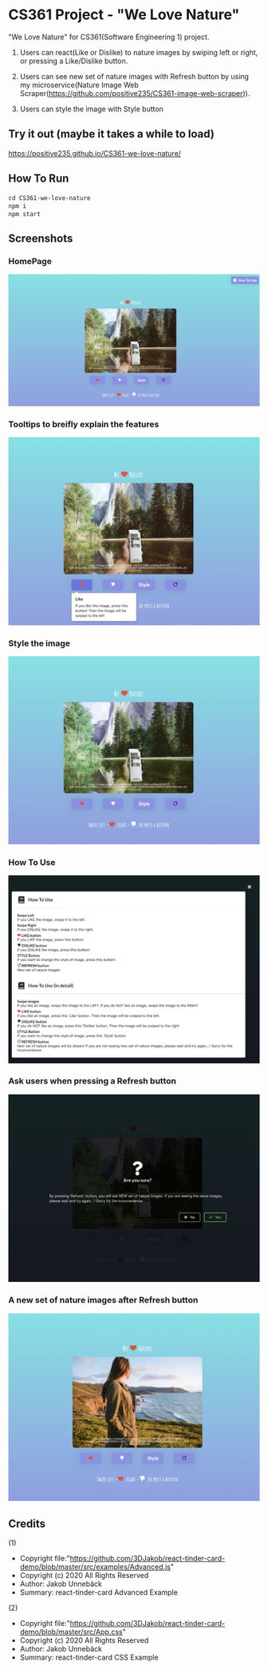# CS361 Project - "We Love Nature"

"We Love Nature" for CS361(Software Engineering 1) project. 

1. Users can react(Like or Dislike) to nature images by swiping left or right, or pressing a Like/Dislike button. 

2. Users can see new set of nature images with Refresh button by using my microservice(Nature Image Web Scraper(https://github.com/positive235/CS361-image-web-scraper)). 

3. Users can style the image with Style button 


## Try it out (maybe it takes a while to load)

https://positive235.github.io/CS361-we-love-nature/

## How To Run

```
cd CS361-we-love-nature
npm i
npm start
```

## Screenshots

### HomePage
![basic](screenshots/basic.png)

### Tooltips to breifly explain the features
![tooltip](screenshots/tooltip.png)

### Style the image 
![after styling](screenshots/afterStyling.png)

### How To Use
![how to use](screenshots/how-to-use.png)

### Ask users when pressing a Refresh button
![ask users when pressing a Refresh button](screenshots/refresh.png)

### A new set of nature images after Refresh button
![after Refresh button](screenshots/afterRefresh.png)

## Credits

(1)
- Copyright file:"https://github.com/3DJakob/react-tinder-card-demo/blob/master/src/examples/Advanced.js" 
- Copyright (c) 2020 All Rights Reserved
- Author: Jakob Unnebäck
- Summary: react-tinder-card Advanced Example

(2)
- Copyright file:"https://github.com/3DJakob/react-tinder-card-demo/blob/master/src/App.css" 
- Copyright (c) 2020 All Rights Reserved
- Author: Jakob Unnebäck
- Summary: react-tinder-card CSS Example 
